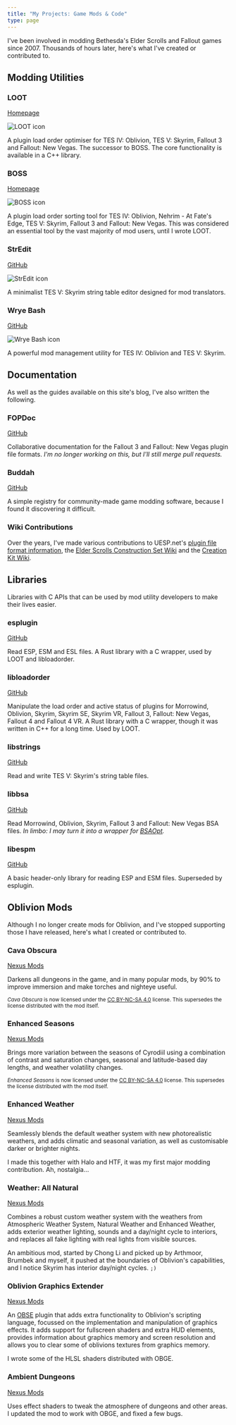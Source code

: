 ```yaml
---
title: "My Projects: Game Mods & Code"
type: page
---
```


I've been involved in modding Bethesda's Elder Scrolls and Fallout games since 2007. Thousands of hours later, here's what I've created or contributed to.

## Modding Utilities

### LOOT

[Homepage](https://loot.github.io/)

<div class="table-row">
    <img alt="LOOT icon" src="images/LOOT.png"><p>A plugin load order optimiser for TES IV: Oblivion, TES V: Skyrim, Fallout 3 and Fallout: New Vegas. The successor to BOSS. The core functionality is available in a C++ library.</p>
</div>

### BOSS

[Homepage](https://boss-developers.github.io/)

<div class="table-row">
    <img alt="BOSS icon" src="images/BOSS.png"><p>A plugin load order sorting tool for TES IV: Oblivion, Nehrim - At Fate's Edge, TES V: Skyrim, Fallout 3 and Fallout: New Vegas. This was considered an essential tool by the vast majority of mod users, until I wrote LOOT.</p>
</div>

### StrEdit

[GitHub](https://github.com/Ortham/stredit)

<div class="table-row">
    <img alt="StrEdit icon" src="images/StrEdit.png"><p>A minimalist TES V: Skyrim string table editor designed for mod translators. </p>
</div>

### Wrye Bash

[GitHub](https://github.com/wrye-bash)

<div class="table-row">
    <img alt="Wrye Bash icon" src="images/Bash.svg"><p>A powerful mod management utility for TES IV: Oblivion and TES V: Skyrim.</p>
</div>

## Documentation

As well as the guides available on this site's blog, I've also written the following.

### FOPDoc

[GitHub](https://github.com/Ortham/fopdoc)

Collaborative documentation for the Fallout 3 and Fallout: New Vegas plugin file formats. *I'm no longer working on this, but I'll still merge pull requests.*

### Buddah

[GitHub](https://github.com/Ortham/buddah)

A simple registry for community-made game modding software, because I found it discovering it difficult.

### Wiki Contributions

Over the years, I've made various contributions to UESP.net's [plugin file format information](https://en.uesp.net/wiki/Tes4Mod:Mod_File_Format), the [Elder Scrolls Construction Set Wiki](http://cs.elderscrolls.com/index.php?title=Main_Page) and the [Creation Kit Wiki](http://www.creationkit.com/).

## Libraries

Libraries with C APIs that can be used by mod utility developers to make their lives easier.

### esplugin

[GitHub](https://github.com/Ortham/esplugin)

Read ESP, ESM and ESL files. A Rust library with a C wrapper, used by LOOT and libloadorder.

### libloadorder

[GitHub](https://github.com/Ortham/libloadorder)

Manipulate the load order and active status of plugins for Morrowind, Oblivion, Skyrim, Skyrim SE, Skyrim VR, Fallout 3, Fallout: New Vegas, Fallout 4 and Fallout 4 VR. A Rust library with a C wrapper, though it was written in C++ for a long time. Used by LOOT.

### libstrings

[GitHub](https://github.com/Ortham/libstrings)

Read and write TES V: Skyrim's string table files.

### libbsa

[GitHub](https://github.com/Ortham/libbsa)

Read Morrowind, Oblivion, Skyrim, Fallout 3 and Fallout: New Vegas BSA files. *In limbo: I may turn it into a wrapper for [BSAOpt](https://github.com/Ethatron/bsaopt).*

### libespm

[GitHub](https://github.com/Ortham/libespm)

A basic header-only library for reading ESP and ESM files. Superseded by esplugin.

## Oblivion Mods

Although I no longer create mods for Oblivion, and I've stopped supporting those I have released, here's what I created or contributed to.

### Cava Obscura

[Nexus Mods](https://www.nexusmods.com/oblivion/mods/35099)

Darkens all dungeons in the game, and in many popular mods, by 90% to improve immersion and make torches and nighteye useful.

<small>*Cava Obscura* is now licensed under the [CC BY-NC-SA 4.0](https://creativecommons.org/licenses/by-nc-sa/4.0/) license. This supersedes the license distributed with the mod itself.</small>

### Enhanced Seasons

[Nexus Mods](https://www.nexusmods.com/oblivion/mods/27972)

Brings more variation between the seasons of Cyrodiil using a combination of contrast and saturation changes, seasonal and latitude-based day lengths, and weather volatility changes.

<small>*Enhanced Seasons* is now licensed under the [CC BY-NC-SA 4.0](https://creativecommons.org/licenses/by-nc-sa/4.0/) license. This supersedes the license distributed with the mod itself.</small>

### Enhanced Weather

[Nexus Mods](https://www.nexusmods.com/oblivion/mods/16544)

Seamlessly blends the default weather system with new photorealistic weathers, and adds climatic and seasonal variation, as well as customisable darker or brighter nights.

I made this together with Halo and HTF, it was my first major modding contribution. Ah, nostalgia...

### Weather: All Natural

[Nexus Mods](https://www.nexusmods.com/oblivion/mods/18305)

Combines a robust custom weather system with the weathers from Atmospheric Weather System, Natural Weather and Enhanced Weather, adds exterior weather lighting, sounds and a day/night cycle to interiors, and replaces all fake lighting with real lights from visible sources.

An ambitious mod, started by Chong Li and picked up by Arthmoor, Brumbek and myself, it pushed at the boundaries of Oblivion's capabilities, and I notice Skyrim has interior day/night cycles. `;)`

### Oblivion Graphics Extender

[Nexus Mods](https://www.nexusmods.com/oblivion/mods/30054)

An [OBSE](https://obse.silverlock.org/) plugin that adds extra functionality to Oblivion's scripting language, focussed on the implementation and manipulation of graphics effects. It adds support for fullscreen shaders and extra HUD elements, provides information about graphics memory and screen resolution and allows you to clear some of oblivions textures from graphics memory.

I wrote some of the HLSL shaders distributed with OBGE.

### Ambient Dungeons

[Nexus Mods](https://www.nexusmods.com/oblivion/mods/18385)

Uses effect shaders to tweak the atmosphere of dungeons and other areas. I updated the mod to work with OBGE, and fixed a few bugs.
